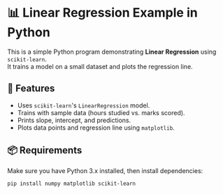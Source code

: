 # 📊 Linear Regression Example in Python

This is a simple Python program demonstrating **Linear Regression** using `scikit-learn`.  
It trains a model on a small dataset and plots the regression line.

## 🚀 Features
- Uses `scikit-learn`'s `LinearRegression` model.
- Trains with sample data (hours studied vs. marks scored).
- Prints slope, intercept, and predictions.
- Plots data points and regression line using `matplotlib`.

## 📦 Requirements
Make sure you have Python 3.x installed, then install dependencies:
```bash
pip install numpy matplotlib scikit-learn
